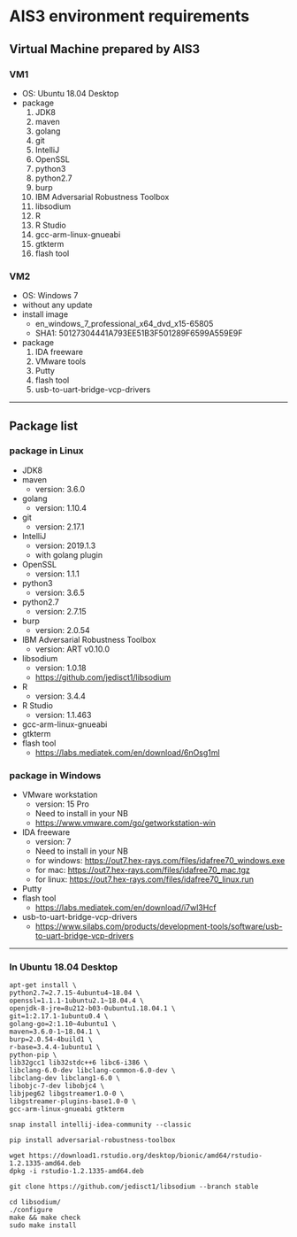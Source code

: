 # AIS3 environment requirements

## Virtual Machine prepared by AIS3
### VM1
- OS: Ubuntu 18.04 Desktop
- package
	1. JDK8
	2. maven
	3. golang
	4. git
	5. IntelliJ
	6. OpenSSL
	7. python3
	8. python2.7
	9. burp
	10. IBM Adversarial Robustness Toolbox 
	11. libsodium
	12. R
	13. R Studio
	14. gcc-arm-linux-gnueabi
	15. gtkterm
	16. flash tool

### VM2
- OS: Windows 7
- without any update
- install image
	- en\_windows\_7\_professional\_x64\_dvd\_x15-65805
	- SHA1: 50127304441A793EE51B3F501289F6599A559E9F
- package
	1. IDA freeware 
	2. VMware tools
	3. Putty
	4. flash tool
	5. usb-to-uart-bridge-vcp-drivers

----------
## Package list
### package in Linux
- JDK8
- maven
	- version: 3.6.0
- golang
	- version: 1.10.4
- git
	- version: 2.17.1
- IntelliJ
	- version: 2019.1.3
	- with golang plugin
- OpenSSL
	- version: 1.1.1
- python3
	- version: 3.6.5
- python2.7
   - version: 2.7.15
- burp
	- version: 2.0.54
- IBM Adversarial Robustness Toolbox
	- version: ART v0.10.0
- libsodium
	- version: 1.0.18
	- https://github.com/jedisct1/libsodium
- R
	- version: 3.4.4
- R Studio
	- version: 1.1.463
- gcc-arm-linux-gnueabi
- gtkterm
- flash tool
	- https://labs.mediatek.com/en/download/6nOsg1ml 

### package in Windows

- VMware workstation
	- version: 15 Pro
	- Need to install in your NB
	- https://www.vmware.com/go/getworkstation-win
- IDA freeware
	- version: 7
	- Need to install in your NB
	- for windows: https://out7.hex-rays.com/files/idafree70_windows.exe
	- for mac: https://out7.hex-rays.com/files/idafree70_mac.tgz
	- for linux: https://out7.hex-rays.com/files/idafree70_linux.run
- Putty
- flash tool
	- https://labs.mediatek.com/en/download/i7wl3Hcf
- usb-to-uart-bridge-vcp-drivers
	- https://www.silabs.com/products/development-tools/software/usb-to-uart-bridge-vcp-drivers

-----

### In Ubuntu 18.04 Desktop
```
apt-get install \
python2.7=2.7.15-4ubuntu4~18.04 \
openssl=1.1.1-1ubuntu2.1~18.04.4 \
openjdk-8-jre=8u212-b03-0ubuntu1.18.04.1 \
git=1:2.17.1-1ubuntu0.4 \
golang-go=2:1.10~4ubuntu1 \
maven=3.6.0-1~18.04.1 \
burp=2.0.54-4build1 \
r-base=3.4.4-1ubuntu1 \
python-pip \
lib32gcc1 lib32stdc++6 libc6-i386 \
libclang-6.0-dev libclang-common-6.0-dev \
libclang-dev libclang1-6.0 \
libobjc-7-dev libobjc4 \
libjpeg62 libgstreamer1.0-0 \
libgstreamer-plugins-base1.0-0 \
gcc-arm-linux-gnueabi gtkterm

snap install intellij-idea-community --classic

pip install adversarial-robustness-toolbox

wget https://download1.rstudio.org/desktop/bionic/amd64/rstudio-1.2.1335-amd64.deb
dpkg -i rstudio-1.2.1335-amd64.deb

git clone https://github.com/jedisct1/libsodium --branch stable

cd libsodium/
./configure
make && make check
sudo make install
```
